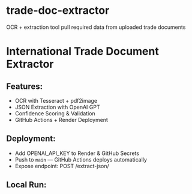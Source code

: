 # trade-doc-extractor
OCR + extraction tool pull required data from uploaded trade documents

# International Trade Document Extractor

## Features:
- OCR with Tesseract + pdf2image
- JSON Extraction with OpenAI GPT
- Confidence Scoring & Validation
- GitHub Actions + Render Deployment

## Deployment:
- Add OPENAI_API_KEY to Render & GitHub Secrets
- Push to `main` — GitHub Actions deploys automatically
- Expose endpoint: POST /extract-json/

## Local Run:
